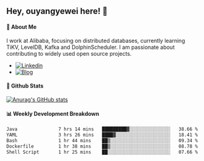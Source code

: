 ## Hey, ouyangyewei here! :wave:

#### :rocket: About Me
I work at Alibaba, focusing on distributed databases, currently learning TiKV, LevelDB, Kafka and DolphinScheduler. I am passionate about contributing to widely used open source projects.

- [![Linkedin](https://img.shields.io/badge/LinkedIn-ouyangyewei-blue)](https://www.linkedin.com/in/ouyangyewei/)
- [![Blog](https://img.shields.io/badge/Blog-yeweiouyang-orange)](https://blog.csdn.net/yeweiouyang)

#### :star2: Github Stats
[![Anurag's GitHub stats](https://github-readme-stats.vercel.app/api?username=ouyangyewei&show_icons=true&cache_seconds=3600&theme=tokyonight)](https://github.com/anuraghazra/github-readme-stats)

#### :bar_chart: Weekly Development Breakdown
<!--START_SECTION:waka-->

```txt
Java               7 hrs 14 mins   █████████▓░░░░░░░░░░░░░░░   38.66 %
YAML               3 hrs 26 mins   ████▓░░░░░░░░░░░░░░░░░░░░   18.41 %
Bash               1 hr 44 mins    ██▒░░░░░░░░░░░░░░░░░░░░░░   09.34 %
Dockerfile         1 hr 38 mins    ██▒░░░░░░░░░░░░░░░░░░░░░░   08.78 %
Shell Script       1 hr 25 mins    ██░░░░░░░░░░░░░░░░░░░░░░░   07.66 %
```

<!--END_SECTION:waka-->
